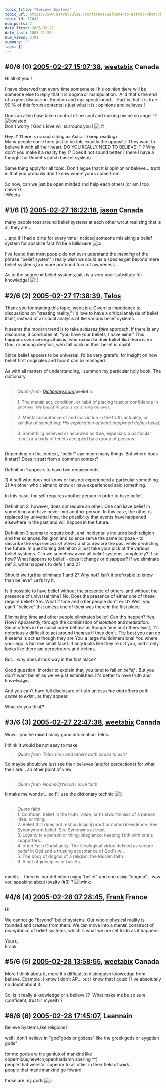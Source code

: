 ```yaml
---
topic_title: "Believe Systems"
topic_url: https://www.astralpulse.com/forums/welcome-to-astral-chat!/believe-systems
topic_id: 17643
num_posts: 7
date_first: 2005-02-27
date_last: 2005-02-28
num_views: 2791
summary: ""
tags: []
---
```


## \#0/6 (0) [2005-02-27 15:07:38](https://www.astralpulse.com/forums/index.php?msg=152759), [weetabix](https://www.astralpulse.com/forums/profile/?u=664) Canada ##
<section>
Hi all of you !
<br>
<br>
I have observed that every time someone tell his opinion there will be someone else to reply that it is dogma or manipulation.  And that's the end of a great discussion. Emotion and ego speak lound.... Fact is that it is true... 90 % of this forum contents is just what it is : opinions and believes !
<br>
<br>
Does an alien have taken control of my soul and making me be so anger !?
<img alt=":twisted:" class="smiley" src="https://www.astralpulse.com/forums/Smileys/fugue/evil.png" title="evil"/>
<br>
Don't worry ! God's love will surround you !
<img alt=":?:" class="smiley" src="https://www.astralpulse.com/forums/Smileys/fugue/smiley.png" title="Smiley"/>
<br>
<br>
Hey !? There is no such thing as Astral ! (keep reading)
<br>
Many people come here just to be told exactly the opposite. They want to believe it with all their heart. DO YOU REALLY NEED TO BELIEVE IT ? Why don't you make it a reality hey !? Does it not sound better ? (here I have a thought for Robert's catch basket system)
<br>
<br>
Same thing apply for all topic. Don't argue that it is opinion or believe... truth is that you probably don't know where yours come from.
<br>
<br>
So now, can we just be open minded and help each others (or am I too naive ?)
<br>
-Weeta
</section>

## \#1/6 (1) [2005-02-27 16:22:18](https://www.astralpulse.com/forums/index.php?msg=152776), [jason](https://www.astralpulse.com/forums/profile/?u=1099) Canada ##
<section>
many people toss around belief systems at each other w/out realizing that is all they are....
<br>
<br>
...and if I had a dime for every time I noticed someone mistaking a belief system for absolute fact,I'd be a billionaire
<img alt=":x" class="smiley" src="https://www.astralpulse.com/forums/Smileys/fugue/angry.png" title="Angry"/>
.
<br>
<br>
I've found that most people do not even uderstand the
<i>
 meaning
</i>
of the phrase "belief system".I really wish we could,as a species,get beyond mere belief systems,to a more profound form of awareness.
<br>
<br>
As to the source of belief systems,faith is a very poor substitute for knowledge!
<img alt=":(" class="smiley" src="https://www.astralpulse.com/forums/Smileys/fugue/sad.png" title="Sad"/>
</section>

## \#2/6 (2) [2005-02-27 17:38:39](https://www.astralpulse.com/forums/index.php?msg=152784), [Telos](https://www.astralpulse.com/forums/profile/?u=6496)  ##
<section>
Thank you for starting this topic, weetabix. Given its importance to discussions on "creating reality," I'd love to have a critical analysis of belief itself, instead of a critical analysis of the various belief systems.
<br>
<br>
It seems the modern trend is to take a
<i>
 laissez faire
</i>
approach. If there is any discourse, it concludes at, "you have your beliefs, I have mine." This happens even among atheists, who retreat to their belief that there is no God, or among skeptics, who fall back on their belief in doubt.
<br>
<br>
Since belief appears to be universal, I'd be very grateful for insight on how belief first originates and how it can be managed.
<br>
<br>
As with all matters of understanding, I summon my particular holy book. The dictionary.
<br>
<br>
<blockquote class="bbc_standard_quote">
 <cite>
  Quote from:
  <a class="bbc_link" href="https://www.astralpulse.com/forums///dictionary.com" rel="noopener" target="_blank">
   Dictionary.com
  </a>
 </cite>
 <b>
  be·lief
 </b>
 <i>
  n.
 </i>
 <br>
 <br>
 1. The mental act, condition, or habit of placing trust or confidence in another:
 <i>
  My belief in you is as strong as ever.
 </i>
 <br>
 <br>
 2. Mental acceptance of and conviction in the truth, actuality, or validity of something:
 <i>
  His explanation of what happened defies belief.
 </i>
 <br>
 <br>
 3. Something believed or accepted as true, especially a particular tenet or a body of tenets accepted by a group of persons.
</blockquote>
<br>
Depending on the context, "belief" can mean many things. But where does it start? Does it start from a common context?
<br>
<br>
Definition 1 appears to have two requirements.
<br>
<br>
1) A self who does not know or has not experienced a particular something.
<br>
2) An other who claims to know or have experienced said something.
<br>
<br>
In this case, the self requires another person in order to have belief.
<br>
<br>
Definition 2, however, does
<i>
 not
</i>
require an other. One can have belief in something and have never met another person. In this case, the other is replaced by universal time, the possibility that events have happened elsewhere in the past and will happen in the future.
<br>
<br>
Definition 3 seems to require both, and incidentally includes both religion and the sciences. Religion and science serve the same purpose - to describe the experiences of others and to declare the past while predicting the future. In questioning definition 3, just take your pick of the various belief systems. Can we somehow avoid all belief systems completely? If so, how? What happens to belief - does it change or disappear? If we eliminate def 3, what happens to defs 1 and 2?
<br>
<br>
Should we further eliminate 1 and 2? Why not? Isn't it preferable to know than believe? Let's try it.
<br>
<br>
Is it possible to have belief without the presence of others, and without the presence of universal time? No. Does the presence of either one of these require belief? Yes. What if time and other people don't exist? Well, you can't "believe" that unless one of them was there in the first place.
<br>
<br>
Eliminating time and other people eliminates belief. Can this happen? Yes. How? Apparently, through the combination of
<i>
 isolation
</i>
and
<i>
 meditation.
</i>
Since others in the social order behave as though time and others exist, it's notoriously difficult to act around them as if they don't. The best you can do it seems is act as though they are You, a large multidimensional You where your ego is but one small facet. It only looks like they're not you, and it only looks like there are perpetrators and victims.
<br>
<br>
But... why does it look way in the first place?
<br>
<br>
Good question. In order to explain that, you tend to fall on
<i>
 belief
</i>
. But you don't want belief, as we've just established. It's better to have truth and knowledge.
<br>
<br>
And you can't have full disclosure of truth unless
<i>
 time and others both cease to exist
</i>
, as they appear.
<br>
<br>
What do you think?
</section>

## \#3/6 (3) [2005-02-27 22:47:38](https://www.astralpulse.com/forums/index.php?msg=152861), [weetabix](https://www.astralpulse.com/forums/profile/?u=664) Canada ##
<section>
Wow... you've raised many good information Telos.
<br>
<br>
I think it would be not easy to make
<blockquote class="bbc_standard_quote">
 <cite>
  Quote from: Telos
 </cite>
 <i>
  time and others both cease to exist
 </i>
</blockquote>
So maybe should we just see their believes (and/or perceptions) for what their are... an other point of view.
<br>
<br>
<blockquote class="bbc_standard_quote">
 <cite>
  Quote from: NodesOfYesod
 </cite>
 I have faith
</blockquote>
It make me wonder... so I'll use the dictionary technic
<img alt=":)" class="smiley" src="https://www.astralpulse.com/forums/Smileys/fugue/smiley.png" title="Smiley"/>
<br>
<br>
<blockquote class="bbc_standard_quote">
 <cite>
  Quote
 </cite>
 faith
 <br>
 1. Confident belief in the truth, value, or trustworthiness of a person, idea, or thing.
 <br>
 2. Belief that does not rest on logical proof or material evidence. See Synonyms at belief. See Synonyms at trust.
 <br>
 3. Loyalty to a person or thing; allegiance: keeping faith with one's supporters.
 <br>
 4. often Faith Christianity. The theological virtue defined as secure belief in God and a trusting acceptance of God's will.
 <br>
 5. The body of dogma of a religion: the Muslim faith.
 <br>
 6. A set of principles or beliefs.
</blockquote>
<br>
mmhh...  there is four definition using "belief" and one using "dogma"... was you speaking about loyalty (#3) ?
<img alt=":wink:" class="smiley" src="https://www.astralpulse.com/forums/Smileys/fugue/wink.png" title="Wink"/>
</section>

## \#4/6 (4) [2005-02-28 07:28:45](https://www.astralpulse.com/forums/index.php?msg=152915), [Frank](https://www.astralpulse.com/forums/profile/?u=359) France ##
<section>
Hi:
<br>
<br>
We cannot go "beyond" belief systems. Our whole physical reality is founded and created from them. We can move into a mental construct of
<i>
 acceptance
</i>
of belief systems, which is what we are set to do as it happens.
<br>
<br>
Yours,
<br>
Frank
</section>

## \#5/6 (5) [2005-02-28 13:58:55](https://www.astralpulse.com/forums/index.php?msg=153009), [weetabix](https://www.astralpulse.com/forums/profile/?u=664) Canada ##
<section>
More I think about it, more it's difficult to distinguish knowledge from believe. Example : I know I don't AP... but I know that I could ! I've absolutely no doubt about it.
<br>
<br>
So, is it really a knowledge or a believe ??  What make me be so sure (confident, trust in myself) ?
</section>

## \#6/6 (6) [2005-02-28 17:45:07](https://www.astralpulse.com/forums/index.php?msg=153061), Leannain  ##
<section>
Believe Systems,like religions?
<br>
<br>
well i don't believe in "god"gods or godess" like the greek gods or eygptian gods"
<br>
<br>
for me gods are the genius of mankind like copernicus,newton,openha(damn spelling ^^)
<br>
people that were far superior to all other in their field of work.
<br>
people that made mankind go foward
<br>
<br>
those are my gods
<img alt=":)" class="smiley" src="https://www.astralpulse.com/forums/Smileys/fugue/smiley.png" title="Smiley"/>
</section>